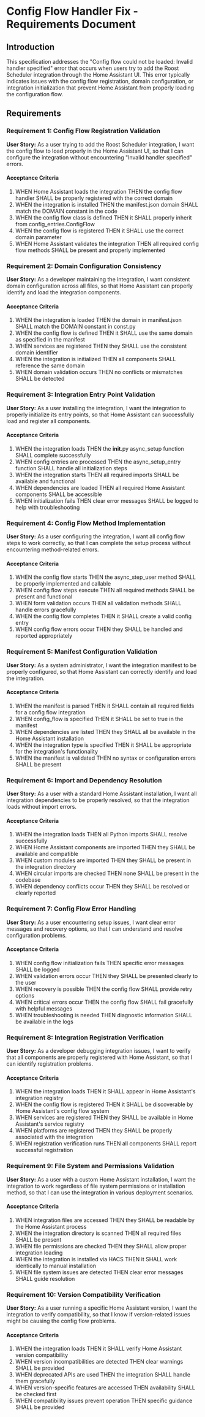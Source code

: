 # Config Flow Handler Fix - Requirements Document

## Introduction

This specification addresses the "Config flow could not be loaded: Invalid handler specified" error that occurs when users try to add the Roost Scheduler integration through the Home Assistant UI. This error typically indicates issues with the config flow registration, domain configuration, or integration initialization that prevent Home Assistant from properly loading the configuration flow.

## Requirements

### Requirement 1: Config Flow Registration Validation

**User Story:** As a user trying to add the Roost Scheduler integration, I want the config flow to load properly in the Home Assistant UI, so that I can configure the integration without encountering "Invalid handler specified" errors.

#### Acceptance Criteria

1. WHEN Home Assistant loads the integration THEN the config flow handler SHALL be properly registered with the correct domain
2. WHEN the integration is installed THEN the manifest.json domain SHALL match the DOMAIN constant in the code
3. WHEN the config flow class is defined THEN it SHALL properly inherit from config_entries.ConfigFlow
4. WHEN the config flow is registered THEN it SHALL use the correct domain parameter
5. WHEN Home Assistant validates the integration THEN all required config flow methods SHALL be present and properly implemented

### Requirement 2: Domain Configuration Consistency

**User Story:** As a developer maintaining the integration, I want consistent domain configuration across all files, so that Home Assistant can properly identify and load the integration components.

#### Acceptance Criteria

1. WHEN the integration is loaded THEN the domain in manifest.json SHALL match the DOMAIN constant in const.py
2. WHEN the config flow is defined THEN it SHALL use the same domain as specified in the manifest
3. WHEN services are registered THEN they SHALL use the consistent domain identifier
4. WHEN the integration is initialized THEN all components SHALL reference the same domain
5. WHEN domain validation occurs THEN no conflicts or mismatches SHALL be detected

### Requirement 3: Integration Entry Point Validation

**User Story:** As a user installing the integration, I want the integration to properly initialize its entry points, so that Home Assistant can successfully load and register all components.

#### Acceptance Criteria

1. WHEN the integration loads THEN the __init__.py async_setup function SHALL complete successfully
2. WHEN config entries are processed THEN the async_setup_entry function SHALL handle all initialization steps
3. WHEN the integration starts THEN all required imports SHALL be available and functional
4. WHEN dependencies are loaded THEN all required Home Assistant components SHALL be accessible
5. WHEN initialization fails THEN clear error messages SHALL be logged to help with troubleshooting

### Requirement 4: Config Flow Method Implementation

**User Story:** As a user configuring the integration, I want all config flow steps to work correctly, so that I can complete the setup process without encountering method-related errors.

#### Acceptance Criteria

1. WHEN the config flow starts THEN the async_step_user method SHALL be properly implemented and callable
2. WHEN config flow steps execute THEN all required methods SHALL be present and functional
3. WHEN form validation occurs THEN all validation methods SHALL handle errors gracefully
4. WHEN the config flow completes THEN it SHALL create a valid config entry
5. WHEN config flow errors occur THEN they SHALL be handled and reported appropriately

### Requirement 5: Manifest Configuration Validation

**User Story:** As a system administrator, I want the integration manifest to be properly configured, so that Home Assistant can correctly identify and load the integration.

#### Acceptance Criteria

1. WHEN the manifest is parsed THEN it SHALL contain all required fields for a config flow integration
2. WHEN config_flow is specified THEN it SHALL be set to true in the manifest
3. WHEN dependencies are listed THEN they SHALL all be available in the Home Assistant installation
4. WHEN the integration type is specified THEN it SHALL be appropriate for the integration's functionality
5. WHEN the manifest is validated THEN no syntax or configuration errors SHALL be present

### Requirement 6: Import and Dependency Resolution

**User Story:** As a user with a standard Home Assistant installation, I want all integration dependencies to be properly resolved, so that the integration loads without import errors.

#### Acceptance Criteria

1. WHEN the integration loads THEN all Python imports SHALL resolve successfully
2. WHEN Home Assistant components are imported THEN they SHALL be available and compatible
3. WHEN custom modules are imported THEN they SHALL be present in the integration directory
4. WHEN circular imports are checked THEN none SHALL be present in the codebase
5. WHEN dependency conflicts occur THEN they SHALL be resolved or clearly reported

### Requirement 7: Config Flow Error Handling

**User Story:** As a user encountering setup issues, I want clear error messages and recovery options, so that I can understand and resolve configuration problems.

#### Acceptance Criteria

1. WHEN config flow initialization fails THEN specific error messages SHALL be logged
2. WHEN validation errors occur THEN they SHALL be presented clearly to the user
3. WHEN recovery is possible THEN the config flow SHALL provide retry options
4. WHEN critical errors occur THEN the config flow SHALL fail gracefully with helpful messages
5. WHEN troubleshooting is needed THEN diagnostic information SHALL be available in the logs

### Requirement 8: Integration Registration Verification

**User Story:** As a developer debugging integration issues, I want to verify that all components are properly registered with Home Assistant, so that I can identify registration problems.

#### Acceptance Criteria

1. WHEN the integration loads THEN it SHALL appear in Home Assistant's integration registry
2. WHEN the config flow is registered THEN it SHALL be discoverable by Home Assistant's config flow system
3. WHEN services are registered THEN they SHALL be available in Home Assistant's service registry
4. WHEN platforms are registered THEN they SHALL be properly associated with the integration
5. WHEN registration verification runs THEN all components SHALL report successful registration

### Requirement 9: File System and Permissions Validation

**User Story:** As a user with a custom Home Assistant installation, I want the integration to work regardless of file system permissions or installation method, so that I can use the integration in various deployment scenarios.

#### Acceptance Criteria

1. WHEN integration files are accessed THEN they SHALL be readable by the Home Assistant process
2. WHEN the integration directory is scanned THEN all required files SHALL be present
3. WHEN file permissions are checked THEN they SHALL allow proper integration loading
4. WHEN the integration is installed via HACS THEN it SHALL work identically to manual installation
5. WHEN file system issues are detected THEN clear error messages SHALL guide resolution

### Requirement 10: Version Compatibility Verification

**User Story:** As a user running a specific Home Assistant version, I want the integration to verify compatibility, so that I know if version-related issues might be causing the config flow problems.

#### Acceptance Criteria

1. WHEN the integration loads THEN it SHALL verify Home Assistant version compatibility
2. WHEN version incompatibilities are detected THEN clear warnings SHALL be provided
3. WHEN deprecated APIs are used THEN the integration SHALL handle them gracefully
4. WHEN version-specific features are accessed THEN availability SHALL be checked first
5. WHEN compatibility issues prevent operation THEN specific guidance SHALL be provided